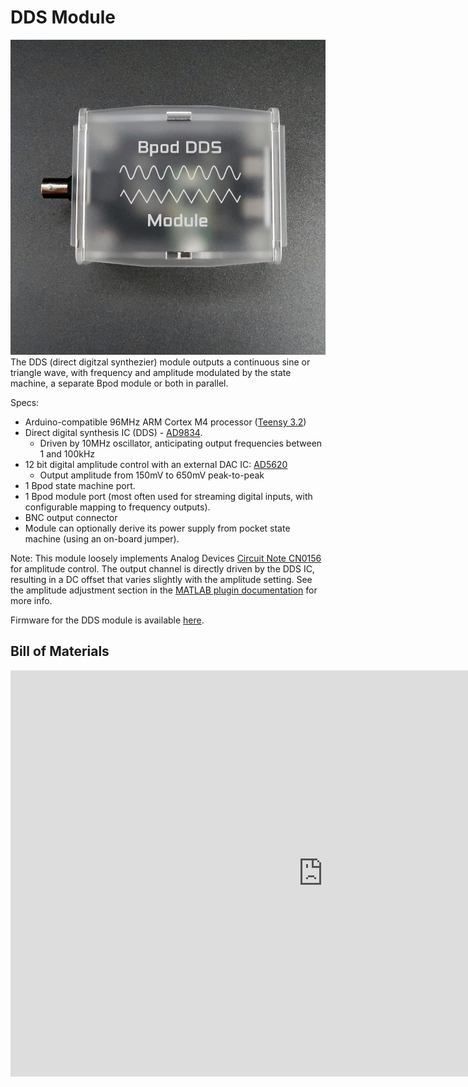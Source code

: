 # DDS Module
![Alt text](../images/dds-module.png)
The DDS (direct digitzal synthezier) module outputs a continuous sine or triangle wave, with frequency and amplitude modulated by the state machine, a separate Bpod module or both in parallel.

Specs:

- Arduino-compatible 96MHz ARM Cortex M4 processor ([Teensy 3.2](https://www.google.com/url?q=https%3A%2F%2Fstore.hackaday.com%2Fproducts%2Fteensy-3-2&sa=D&sntz=1&usg=AOvVaw2eJPEnIoNKdJW4GJnhuw7d))
- Direct digital synthesis IC (DDS) - [AD9834](http://www.google.com/url?q=http%3A%2F%2Fwww.analog.com%2Fmedia%2Fen%2Ftechnical-documentation%2Fdata-sheets%2FAD9834.pdf&sa=D&sntz=1&usg=AOvVaw2ItKpIVxjJLVPCs9YTOUNh).
    - Driven by 10MHz oscillator, anticipating output frequencies between 1 and 100kHz
- 12 bit digital amplitude control with an external DAC IC: [AD5620](http://www.google.com/url?q=http%3A%2F%2Fwww.analog.com%2Fmedia%2Fen%2Ftechnical-documentation%2Fdata-sheets%2FAD5620_5640_5660.pdf&sa=D&sntz=1&usg=AOvVaw0WaCaVCMPif5e58HyZ5Zrs)
    - Output amplitude from 150mV to 650mV peak-to-peak
- 1 Bpod state machine port.
- 1 Bpod module port (most often used for streaming digital inputs, with configurable mapping to frequency outputs).
- BNC output connector
- Module can optionally derive its power supply from pocket state machine (using an on-board jumper).

Note: This module loosely implements Analog Devices [Circuit Note CN0156](http://www.google.com/url?q=http%3A%2F%2Fwww.analog.com%2Fmedia%2Fen%2Freference-design-documentation%2Freference-designs%2FCN0156.pdf&sa=D&sntz=1&usg=AOvVaw2C80Ga95lsdW_ehrhdkAvk) for amplitude control. The output channel is directly driven by the DDS IC, resulting in a DC offset that varies slightly with the amplitude setting. See the amplitude adjustment section in the [MATLAB plugin documentation](../module-documentation/dds-module.md) for more info.

Firmware for the DDS module is available [here](https://www.google.com/url?q=https%3A%2F%2Fgithub.com%2Fsanworks%2FBpod_DDS_Firmware&sa=D&sntz=1&usg=AOvVaw0lWJaTWggOnfuOwEguT7ce).

## Bill of Materials
<iframe width=1000 height=650 jsname="L5Fo6c" jscontroller="usmiIb" jsaction="rcuQ6b:WYd;" class="YMEQtf L6cTce-purZT L6cTce-pSzOP KfXz0b" sandbox="allow-scripts allow-popups allow-forms allow-same-origin allow-popups-to-escape-sandbox allow-downloads allow-modals" frameborder="0" aria-label="Spreadsheet, DDS Module BOM" allowfullscreen="" src="https://docs.google.com/spreadsheets/d/1aT7cE0vNaNuZWVvTubO3SvTyoXnzWGH9s9Fop74rqCc/htmlembed?authuser=0"></iframe>